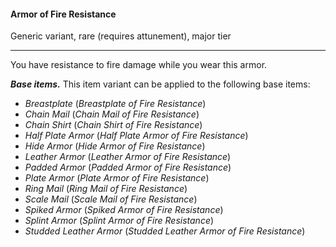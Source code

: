 #### Armor of Fire Resistance

Generic variant, rare (requires attunement), major tier

---

You have resistance to fire damage while you wear this armor.

***Base items.*** This item variant can be applied to the following base items:

- *Breastplate* (*Breastplate of Fire Resistance*)
- *Chain Mail* (*Chain Mail of Fire Resistance*)
- *Chain Shirt* (*Chain Shirt of Fire Resistance*)
- *Half Plate Armor* (*Half Plate Armor of Fire Resistance*)
- *Hide Armor* (*Hide Armor of Fire Resistance*)
- *Leather Armor* (*Leather Armor of Fire Resistance*)
- *Padded Armor* (*Padded Armor of Fire Resistance*)
- *Plate Armor* (*Plate Armor of Fire Resistance*)
- *Ring Mail* (*Ring Mail of Fire Resistance*)
- *Scale Mail* (*Scale Mail of Fire Resistance*)
- *Spiked Armor* (*Spiked Armor of Fire Resistance*)
- *Splint Armor* (*Splint Armor of Fire Resistance*)
- *Studded Leather Armor* (*Studded Leather Armor of Fire Resistance*)